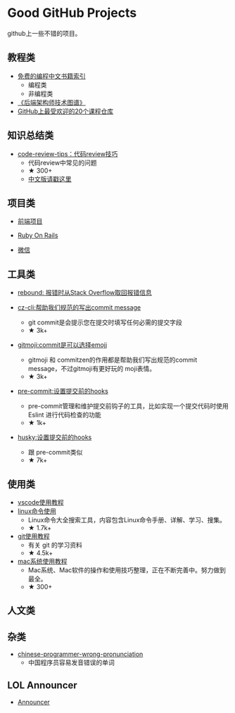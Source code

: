 # Good GitHub Projects

github上一些不错的项目。

## 教程类

- [免费的编程中文书籍索引](https://github.com/justjavac/free-programming-books-zh_CN)
  - 编程类
  - 非编程类
- [《后端架构师技术图谱》](https://github.com/xingshaocheng/architect-awesome)
- [GitHub上最受欢迎的20个课程仓库](https://education.github.community/t/20-of-the-most-popular-courses-on-github/27832)

## 知识总结类

- [code-review-tips：代码review技巧](https://github.com/ryanmcdermott/code-review-tips)
  - 代码review中常见的问题
  - ★ 300+
  - [中文版请戳这里]((https://github.com/Tracis/good-github-projects/blob/master/code-review-tips.md))

## 项目类

- [前端项目](https://github.com/Tracis/good-github-projects/blob/master/Frontend.md)

- [Ruby On Rails](https://github.com/Tracis/good-github-projects/blob/master/RubyOnRails.md)

- [微信](https://github.com/Tracis/good-github-projects/blob/master/WeChat.md)

## 工具类

- [rebound: 报错时从Stack Overflow取回报错信息](https://github.com/shobrook/rebound)

- [cz-cli:帮助我们规范的写出commit message](https://github.com/commitizen/cz-cli)
  - git commit是会提示您在提交时填写任何必需的提交字段
  - ★ 3k+

- [gitmoji:commit是可以选择emojj](https://github.com/carloscuesta/gitmoji)
  - gitmoji 和 commitzen的作用都是帮助我们写出规范的commit message，不过gitmoji有更好玩的 moji表情。
  - ★ 3k+

- [pre-commit:设置提交前的hooks](https://github.com/pre-commit/pre-commit)
  - pre-commit管理和维护提交前钩子的工具，比如实现一个提交代码时使用 Eslint 进行代码检查的功能
  - ★ 1k+

- [husky:设置提交前的hooks](https://github.com/typicode/husky)
  - 跟 pre-commit类似
  - ★ 7k+

## 使用类

- [vscode使用教程](https://github.com/xuanhun/vscode)
- [linux命令使用](https://github.com/jaywcjlove/linux-command)
  - Linux命令大全搜索工具，内容包含Linux命令手册、详解、学习、搜集。
  - ★ 1.7k+
- [git使用教程](https://github.com/xirong/my-git)
  - 有关 git 的学习资料
  - ★ 4.5k+
- [mac系统使用教程](https://github.com/smyhvae/Mac)
  - Mac系统、Mac软件的操作和使用技巧整理，正在不断完善中。努力做到最全。
  - ★ 300+

## 人文类

## 杂类

- [chinese-programmer-wrong-pronunciation](https://github.com/shimohq/chinese-programmer-wrong-pronunciation)
  - 中国程序员容易发音错误的单词

## LOL Announcer

- [Announcer](http://leagueoflegends.wikia.com/wiki/Announcer)